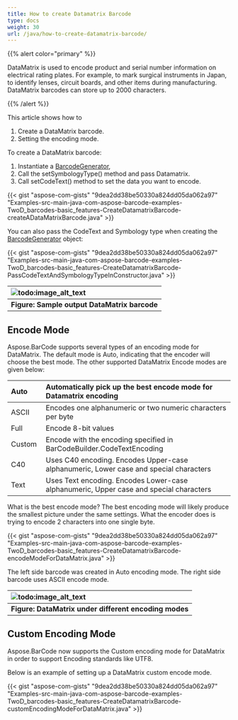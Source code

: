 ```yaml
---
title: How to create Datamatrix Barcode
type: docs
weight: 30
url: /java/how-to-create-datamatrix-barcode/
---
```


{{% alert color="primary" %}} 

DataMatrix is used to encode product and serial number information on electrical rating plates. For example, to mark surgical instruments in Japan, to identify lenses, circuit boards, and other items during manufacturing. DataMatrix barcodes can store up to 2000 characters.

{{% /alert %}} 

This article shows how to

1. Create a DataMatrix barcode.
1. Setting the encoding mode.

To create a DataMatrix barcode:

1. Instantiate a [BarcodeGenerator](https://apireference.aspose.com/barcode/java/com.aspose.barcode.generation/BarcodeGenerator),
1. Call the setSymbologyType() method and pass Datamatrix.
1. Call setCodeText() method to set the data you want to encode.

{{< gist "aspose-com-gists" "9dea2dd38be50330a824dd05da062a97" "Examples-src-main-java-com-aspose-barcode-examples-TwoD_barcodes-basic_features-CreateDatamatrixBarcode-createADataMatrixBarcode.java" >}}



You can also pass the CodeText and Symbology type when creating the [BarcodeGenerator](https://apireference.aspose.com/barcode/java/com.aspose.barcode.generation/BarcodeGenerator) object:

{{< gist "aspose-com-gists" "9dea2dd38be50330a824dd05da062a97" "Examples-src-main-java-com-aspose-barcode-examples-TwoD_barcodes-basic_features-CreateDatamatrixBarcode-PassCodeTextAndSymbologyTypeInConstructor.java" >}}

|![todo:image_alt_text](http://i.imgur.com/EN88x6H.jpg)|
| :- |
|**Figure: Sample output DataMatrix barcode**|
## **Encode Mode**
Aspose.BarCode supports several types of an encoding mode for DataMatrix. The default mode is Auto, indicating that the encoder will choose the best mode. The other supported DataMatrix Encode modes are given below:

|Auto |Automatically pick up the best encode mode for Datamatrix encoding|
| :- | :- |
|ASCII |Encodes one alphanumeric or two numeric characters per byte|
|Full |Encode 8-bit values|
|Custom |Encode with the encoding specified in BarCodeBuilder.CodeTextEncoding|
|C40 |Uses C40 encoding. Encodes Upper-case alphanumeric, Lower case and special characters|
|Text |Uses Text encoding. Encodes Lower-case alphanumeric, Upper case and special characters|


What is the best encode mode? The best encoding mode will likely produce the smallest picture under the same settings. What the encoder does is trying to encode 2 characters into one single byte.

{{< gist "aspose-com-gists" "9dea2dd38be50330a824dd05da062a97" "Examples-src-main-java-com-aspose-barcode-examples-TwoD_barcodes-basic_features-CreateDatamatrixBarcode-encodeModeForDataMatrix.java" >}}



The left side barcode was created in Auto encoding mode. The right side barcode uses ASCII encode mode.

|![todo:image_alt_text](http://i.imgur.com/9pB3vu0.jpg)|
| :- |
|**Figure: DataMatrix under different encoding modes**|
## **Custom Encoding Mode**
Aspose.BarCode now supports the Custom encoding mode for DataMatrix in order to support Encoding standards like UTF8.

Below is an example of setting up a DataMatrix custom encode mode.

{{< gist "aspose-com-gists" "9dea2dd38be50330a824dd05da062a97" "Examples-src-main-java-com-aspose-barcode-examples-TwoD_barcodes-basic_features-CreateDatamatrixBarcode-customEncodingModeForDataMatrix.java" >}}
